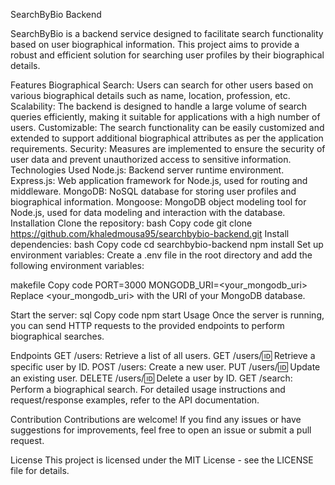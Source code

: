 SearchByBio Backend


SearchByBio is a backend service designed to facilitate search functionality based on user biographical information. This project aims to provide 
a robust and efficient solution for searching user profiles by their biographical details.

Features
Biographical Search: Users can search for other users based on various biographical details such as name, location, profession, etc.
Scalability: The backend is designed to handle a large volume of search queries efficiently, making it suitable for applications with a high number of users.
Customizable: The search functionality can be easily customized and extended to support additional biographical attributes as per the application requirements.
Security: Measures are implemented to ensure the security of user data and prevent unauthorized access to sensitive information.
Technologies Used
Node.js: Backend server runtime environment.
Express.js: Web application framework for Node.js, used for routing and middleware.
MongoDB: NoSQL database for storing user profiles and biographical information.
Mongoose: MongoDB object modeling tool for Node.js, used for data modeling and interaction with the database.
Installation
Clone the repository:
bash
Copy code
git clone https://github.com/khaledmousa95/searchbybio-backend.git
Install dependencies:
bash
Copy code
cd searchbybio-backend
npm install
Set up environment variables:
Create a .env file in the root directory and add the following environment variables:

makefile
Copy code
PORT=3000
MONGODB_URI=<your_mongodb_uri>
Replace <your_mongodb_uri> with the URI of your MongoDB database.

Start the server:
sql
Copy code
npm start
Usage
Once the server is running, you can send HTTP requests to the provided endpoints to perform biographical searches.

Endpoints
GET /users: Retrieve a list of all users.
GET /users/:id: Retrieve a specific user by ID.
POST /users: Create a new user.
PUT /users/:id: Update an existing user.
DELETE /users/:id: Delete a user by ID.
GET /search: Perform a biographical search.
For detailed usage instructions and request/response examples, refer to the API documentation.

Contribution
Contributions are welcome! If you find any issues or have suggestions for improvements, feel free to open an issue or submit a pull request.

License
This project is licensed under the MIT License - see the LICENSE file for details.

